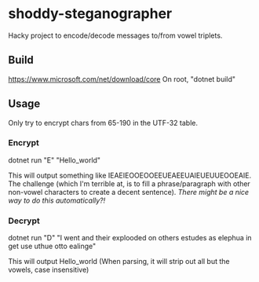 # shoddy-steganographer
Hacky project to encode/decode messages to/from vowel triplets.

## Build
https://www.microsoft.com/net/download/core
On root, "dotnet build"

## Usage
Only try to encrypt chars from 65-190 in the UTF-32 table.

### Encrypt
dotnet run "E" "Hello_world" 

This will output something like IEAEIEOOEOOEEUEAEEUAIEUEUUEOOEAIE.
The challenge (which I'm terrible at, is to fill a phrase/paragraph with other non-vowel characters to create a decent sentence).
*There might be a nice way to do this automatically?!*

### Decrypt
dotnet run "D" "I went and their explooded on others estudes as elephua in get use uthue otto ealinge"

This will output Hello_world
(When parsing, it will strip out all but the vowels, case insensitive)
